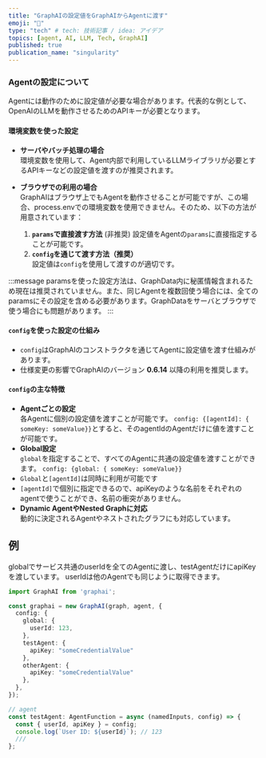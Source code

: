 ```yaml
---
title: "GraphAIの設定値をGraphAIからAgentに渡す"
emoji: "🤖"
type: "tech" # tech: 技術記事 / idea: アイデア
topics: [agent, AI, LLM, Tech, GraphAI]
published: true
publication_name: "singularity"
---
```


### Agentの設定について

Agentには動作のために設定値が必要な場合があります。代表的な例として、OpenAIのLLMを動作させるためのAPIキーが必要となります。

#### 環境変数を使った設定
- **サーバやバッチ処理の場合**  
  環境変数を使用して、Agent内部で利用しているLLMライブラリが必要とするAPIキーなどの設定値を渡すのが推奨されます。

- **ブラウザでの利用の場合**  
  GraphAIはブラウザ上でもAgentを動作させることが可能ですが、この場合、process.envでの環境変数を使用できません。そのため、以下の方法が用意されています：
  1. **`params`で直接渡す方法**  (非推奨)
     設定値をAgentの`params`に直接指定することが可能です。
  2. **`config`を通じて渡す方法（推奨）**  
     設定値は`config`を使用して渡すのが適切です。

:::message
paramsを使った設定方法は、GraphData内に秘匿情報含まれるため現在は推奨されていません。また、同じAgentを複数回使う場合には、全てのparamsにその設定を含める必要があります。GraphDataをサーバとブラウザで使う場合にも問題があります。
:::

#### `config`を使った設定の仕組み
- `config`はGraphAIのコンストラクタを通じてAgentに設定値を渡す仕組みがあります。
- 仕様変更の影響でGraphAIのバージョン **0.6.14** 以降の利用を推奨します。

#### `config`の主な特徴
- **Agentごとの設定**  
  各Agentに個別の設定値を渡すことが可能です。
  `config: {[agentId]: { someKey: someValue}}`とすると、そのagentIdのAgentだけに値を渡すことが可能です。
- **Global設定**  
  `global`を指定することで、すべてのAgentに共通の設定値を渡すことができます。
  `config: {global: { someKey: someValue}}`
- `Global`と`[agentId]`は同時に利用が可能です
- `[agentId]`で個別に指定できるので、apiKeyのような名前をそれぞれのagentで使うことができ、名前の衝突がありません。
- **Dynamic AgentやNested Graphに対応**  
  動的に決定されるAgentやネストされたグラフにも対応しています。



## 例

globalでサービス共通のuserIdを全てのAgentに渡し、testAgentだけにapiKeyを渡しています。
userIdは他のAgentでも同じように取得できます。

```TypeScript
import GraphAI from 'graphai';

const graphai = new GraphAI(graph, agent, {
  config: {
    global: {
      userId: 123,
    },
    testAgent: {
      apiKey: "someCredentialValue"
    },
    otherAgent: {
      apiKey: "someCredentialValue"
    },
  },
});

// agent
const testAgent: AgentFunction = async (namedInputs, config) => {
  const { userId, apiKey } = config;
  console.log(`User ID: ${userId}`); // 123
  ///
};
```

